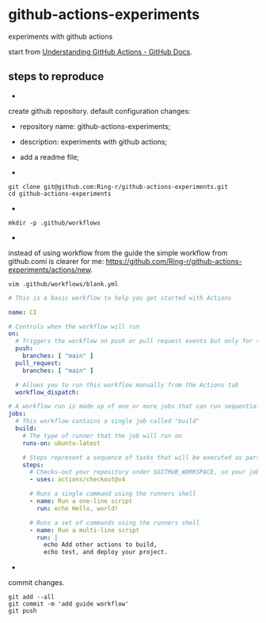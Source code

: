 # github-actions-experiments
experiments with github actions

start from [Understanding GitHub Actions - GitHub Docs](https://docs.github.com/en/actions/learn-github-actions/understanding-github-actions).

## steps to reproduce

-
create github repository.
default configuration changes:
- repository name: github-actions-experiments;
- description: experiments with github actions;
- add a readme file;

-
```shell
git clone git@github.com:Ring-r/github-actions-experiments.git
cd github-actions-experiments
```

-
```shell
mkdir -p .github/workflows
```

-
instead of using workflow from the guide the simple workflow from github.comi is clearer for me: https://github.com/Ring-r/github-actions-experiments/actions/new.

```shell
vim .github/workflows/blank.yml
```

```yaml
# This is a basic workflow to help you get started with Actions

name: CI

# Controls when the workflow will run
on:
  # Triggers the workflow on push or pull request events but only for the "main" branch
  push:
    branches: [ "main" ]
  pull_request:
    branches: [ "main" ]

  # Allows you to run this workflow manually from the Actions tab
  workflow_dispatch:

# A workflow run is made up of one or more jobs that can run sequentially or in parallel
jobs:
  # This workflow contains a single job called "build"
  build:
    # The type of runner that the job will run on
    runs-on: ubuntu-latest

    # Steps represent a sequence of tasks that will be executed as part of the job
    steps:
      # Checks-out your repository under $GITHUB_WORKSPACE, so your job can access it
      - uses: actions/checkout@v4

      # Runs a single command using the runners shell
      - name: Run a one-line script
        run: echo Hello, world!

      # Runs a set of commands using the runners shell
      - name: Run a multi-line script
        run: |
          echo Add other actions to build,
          echo test, and deploy your project.
```

-
commit changes.
```shell
git add --all
git commit -m 'add guide workflow'
git push
```
